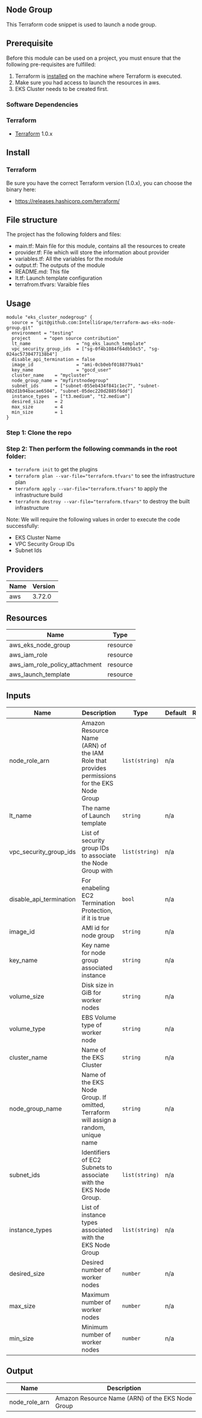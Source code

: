 ## Node Group

This Terraform code snippet is used to launch a node group.

## Prerequisite

Before this module can be used on a project, you must ensure that the following pre-requisites are fulfilled:

1. Terraform is [installed](#software-dependencies) on the machine where Terraform is executed.
2. Make sure you had access to launch the resources in aws.
3. EKS Cluster needs to be created first.


### Software Dependencies
### Terraform
- [Terraform](https://www.terraform.io/downloads.html) 1.0.x



## Install

### Terraform
Be sure you have the correct Terraform version (1.0.x), you can choose the binary here:
- https://releases.hashicorp.com/terraform/

## File structure
The project has the following folders and files:

- main.tf: Main file for this module, contains all the resources to create
- provider.tf: File which will store the information about provider
- variables.tf: All the variables for the module
- output.tf: The outputs of the module
- README.md: This file
- lt.tf: Launch template configuration
- terrafrom.tfvars: Varaible files
 
## Usage

```
module "eks_cluster_nodegroup" {
  source = "git@github.com:IntelliGrape/terraform-aws-eks-node-group.git"
  environment = "testing"
  project     = "open source contribution"
  lt_name                 = "ng_eks_launch_template"
  vpc_security_group_ids  = ["sg-0f4b1084f64db50c5", "sg-024ac5730477138b4"]
  disable_api_termination = false
  image_id                = "ami-0cb0ebf0188779ab1"
  key_name                = "gocd_user"
  cluster_name    = "mycluster"
  node_group_name = "myfirstnodegroup"
  subnet_ids      = ["subnet-055eb434f841c1ec7", "subnet-082d1b94bacae6504", "subnet-05dec220d2885f6dd"]
  instance_types  = ["t3.medium", "t2.medium"]
  desired_size    = 2
  max_size        = 4
  min_size        = 1
}
```

### Step 1: Clone the repo
### Step 2: Then perform the following commands in the root folder:

- `terraform init` to get the plugins
- `terraform plan --var-file="terraform.tfvars"` to see the infrastructure plan
- `terraform apply --var-file="terraform.tfvars"` to apply the infrastructure build
- `terraform destroy --var-file="terraform.tfvars"` to destroy the built infrastructure

Note: We will require the following values in order to execute the code successfully: 
- EKS Cluster Name
- VPC Security Group IDs
- Subnet Ids

## Providers
| Name | Version |
|------|---------|
| aws  | 3.72.0 |

## Resources

| Name | Type |
|------|------|
| aws_eks_node_group  | resource |
| aws_iam_role | resource |
| aws_iam_role_policy_attachment | resource |
| aws_launch_template | resource |


## Inputs

| Name | Description | Type | Default | Required |
|------|-------------|------|---------|:--------:|
| node_role_arn | Amazon Resource Name (ARN) of the IAM Role that provides permissions for the EKS Node Group | `list(string)` | n/a | yes |
| lt_name | The name of Launch template | `string` | n/a | yes |
| vpc_security_group_ids | List of security group IDs to associate the Node Group with   | `list(string)` | n/a | yes |
| disable_api_termination | For enabeling EC2 Termination Protection, if it is true | `bool` | n/a | no |
| image_id | AMI id for node group | `string` | n/a | no |
| key_name | Key name for node group associated instance | `string` | n/a | yes |
| volume_size | Disk size in GiB for worker nodes  | `string` | n/a | no |
| volume_type | EBS Volume type of worker node | `string` | n/a | no |
| cluster_name | Name of the EKS Cluster | `string` | n/a | yes |
| node_group_name | Name of the EKS Node Group. If omitted, Terraform will assign a random, unique name | `string` | n/a | yes |
| subnet_ids | Identifiers of EC2 Subnets to associate with the EKS Node Group.  | `list(string)` | n/a | yes |
| instance_types | List of instance types associated with the EKS Node Group | `list(string)` | n/a | no |
| desired_size | Desired number of worker nodes | `number` | n/a | no |
| max_size | Maximum number of worker nodes | `number` | n/a | no |
| min_size | Minimum number of worker nodes | `number` | n/a | no |

## Output

| Name | Description | 
|------|-------------|
| node_role_arn | Amazon Resource Name (ARN) of the EKS Node Group | 

